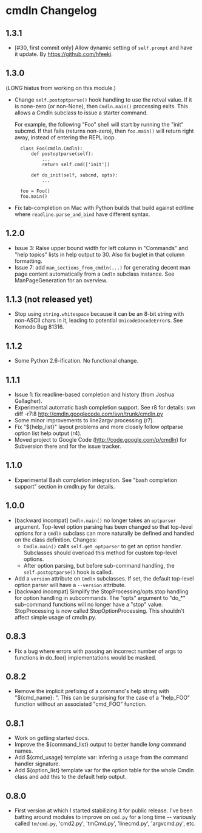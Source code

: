 # cmdln Changelog

## 1.3.1

- [#30, first commit only] Allow dynamic setting of `self.prompt` and have it
  update. By <https://github.com/hfeeki>.


## 1.3.0

(*LONG* hiatus from working on this module.)

- Change `self.postoptparse()` hook handling to use the retval value. If it
  is none-zero (or non-None), then `Cmdln.main()` processing exits. This
  allows a Cmdln subclass to issue a starter command.

  For example, the following "Foo" shell will start by running the "init"
  subcmd. If that fails (returns non-zero), then `foo.main()` will
  return right away, instead of entering the REPL loop.

        class Foo(cmdln.Cmdln):
            def postoptparse(self):
                ...
                return self.cmd(['init'])

            def do_init(self, subcmd, opts):
                ...

        foo = Foo()
        foo.main()


- Fix tab-completion on Mac with Python builds that build against editline
  where `readline.parse_and_bind` have different syntax.


## 1.2.0

- Issue 3: Raise upper bound width for left column in "Commands" and "help
  topics" lists in help output to 30. Also fix buglet in that column
  formatting.
- Issue 7: add `man_sections_from_cmdln(...)` for generating decent man page
  content automatically from a `Cmdln` subclass instance. See
  ManPageGeneration for an overview.


## 1.1.3  (not released yet)

- Stop using `string.whitespace` because it can be an 8-bit string with
  non-ASCII chars in it, leading to potential `UnicodeDecodeError`s. See
  Komodo Bug 81316.


## 1.1.2

- Some Python 2.6-ification. No functional change.


## 1.1.1

- Issue 1: fix readline-based completion and history (from Joshua
  Gallagher).
- Experimental automatic bash completion support. See r8 for details:
    svn diff -r7:8 http://cmdln.googlecode.com/svn/trunk/cmdln.py
- Some minor improvements to line2argv processing (r7).
- Fix "${help_list}" layout problems and more closely follow optparse
  option list help output (r4).
- Moved project to Google Code (http://code.google.com/p/cmdln)
  for Subversion there and for the issue tracker.


## 1.1.0

- Experimental Bash completion integration. See "bash completion support"
  section in cmdln.py for details.


## 1.0.0

- [backward incompat] `Cmdln.main()` no longer takes an `optparser`
  argument. Top-level option parsing has been changed so that top-level
  options for a `Cmdln` subclass can more naturally be defined and
  handled on the class definition. Changes:
  - `Cmdln.main()` calls `self.get_optparser` to get an option handler.
    Subclasses should overload this method for custom top-level options.
  - After option parsing, but before sub-command handling, the
    `self.postoptparse()` hook is called.
- Add a `version` attribute on `Cmdln` subclasses. If set, the default
  top-level option parser will have a `--version` attribute.
- [backward incompat] Simplify the StopProcessing/opts.stop handling for
  option handling in subcommands. The "opts" argument to "do_*"
  sub-command functions will no longer have a "stop" value.
  StopProcessing is now called StopOptionProcessing. This shouldn't
  affect simple usage of cmdln.py.


## 0.8.3

- Fix a bug where errors with passing an incorrect number of args to
  functions in do_foo() implementations would be masked.


## 0.8.2

- Remove the implicit prefixing of a command's help string with
  "${cmd_name}: ". This can be surprising for the case of a "help_FOO"
  function without an associated "cmd_FOO" function.


## 0.8.1

- Work on getting started docs.
- Improve the ${command_list} output to better handle *long* command
  names.
- Add ${cmd_usage} template var: infering a usage from the command
  handler signature.
- Add ${option_list} template var for the option table for the whole
  Cmdln class and add this to the default help output.


## 0.8.0

- First version at which I started stabilizing it for public release.
  I've been batting around modules to improve on `cmd.py` for a long
  time -- variously called `tm/cmd.py`, 'cmd2.py', 'tmCmd.py',
  'linecmd.py', 'argvcmd.py', etc.
